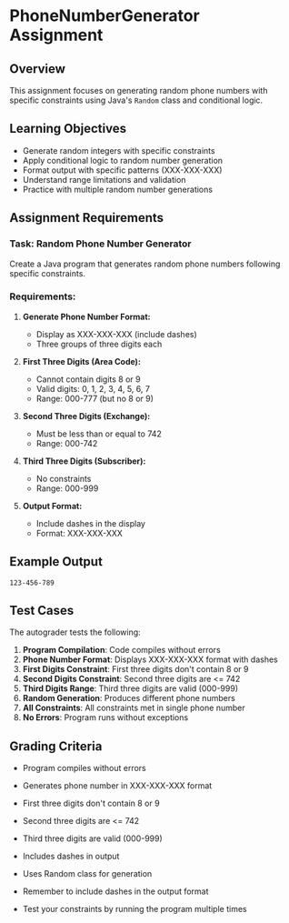 # PhoneNumberGenerator Assignment

## Overview
This assignment focuses on generating random phone numbers with specific constraints using Java's `Random` class and conditional logic.

## Learning Objectives
- Generate random integers with specific constraints
- Apply conditional logic to random number generation
- Format output with specific patterns (XXX-XXX-XXX)
- Understand range limitations and validation
- Practice with multiple random number generations

## Assignment Requirements

### Task: Random Phone Number Generator

Create a Java program that generates random phone numbers following specific constraints.

### Requirements:

1. **Generate Phone Number Format:**
   - Display as XXX-XXX-XXX (include dashes)
   - Three groups of three digits each

2. **First Three Digits (Area Code):**
   - Cannot contain digits 8 or 9
   - Valid digits: 0, 1, 2, 3, 4, 5, 6, 7
   - Range: 000-777 (but no 8 or 9)

3. **Second Three Digits (Exchange):**
   - Must be less than or equal to 742
   - Range: 000-742

4. **Third Three Digits (Subscriber):**
   - No constraints
   - Range: 000-999

5. **Output Format:**
   - Include dashes in the display
   - Format: XXX-XXX-XXX

## Example Output
```
123-456-789
```


## Test Cases

The autograder tests the following:

1. **Program Compilation**: Code compiles without errors
2. **Phone Number Format**: Displays XXX-XXX-XXX format with dashes
3. **First Digits Constraint**: First three digits don't contain 8 or 9
4. **Second Digits Constraint**: Second three digits are <= 742
5. **Third Digits Range**: Third three digits are valid (000-999)
6. **Random Generation**: Produces different phone numbers
7. **All Constraints**: All constraints met in single phone number
8. **No Errors**: Program runs without exceptions


## Grading Criteria
- Program compiles without errors
- Generates phone number in XXX-XXX-XXX format
- First three digits don't contain 8 or 9
- Second three digits are <= 742
- Third three digits are valid (000-999)
- Includes dashes in output
- Uses Random class for generation


- Remember to include dashes in the output format
- Test your constraints by running the program multiple times
